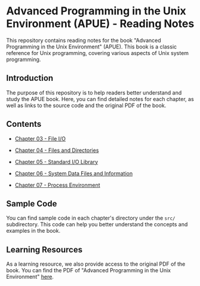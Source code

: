 # Advanced Programming in the Unix Environment (APUE) - Reading Notes

This repository contains reading notes for the book "Advanced Programming in the Unix Environment" (APUE). This book is a classic reference for Unix programming, covering various aspects of Unix system programming.

## Introduction

The purpose of this repository is to help readers better understand and study the APUE book. Here, you can find detailed notes for each chapter, as well as links to the source code and the original PDF of the book.

## Contents

+ [Chapter 03 - File I/O](./ch03/ch03.md)

+ [Chapter 04 - Files and Directories](./ch04/ch04.md)

+ [Chapter 05 - Standard I/O Library](./ch05/ch05.md)

+ [Chapter 06 - System Data Files and Information](./ch06/ch06.md)

+ [Chapter 07 - Process Environment](./ch07/ch07.md)

## Sample Code

You can find sample code in each chapter's directory under the `src/` subdirectory. This code can help you better understand the concepts and examples in the book.

## Learning Resources

As a learning resource, we also provide access to the original PDF of the book. You can find the PDF of "Advanced Programming in the Unix Environment" [here](https://github.com/zhgaocs/apue/tree/main/pdf).
